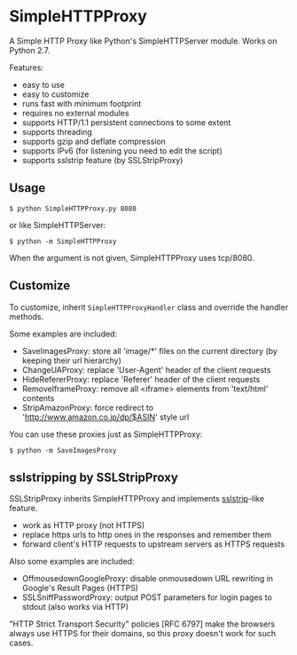 # SimpleHTTPProxy

A Simple HTTP Proxy like Python's SimpleHTTPServer module.
Works on Python 2.7.

Features:

- easy to use
- easy to customize
- runs fast with minimum footprint
- requires no external modules
- supports HTTP/1.1 persistent connections to some extent
- supports threading
- supports gzip and deflate compression
- supports IPv6 (for listening you need to edit the script)
- supports sslstrip feature (by SSLStripProxy)


## Usage

```
$ python SimpleHTTPProxy.py 8080
```

or like SimpleHTTPServer:

```
$ python -m SimpleHTTPProxy
```

When the argument is not given, SimpleHTTPProxy uses tcp/8080.


## Customize

To customize, inherit `SimpleHTTPProxyHandler` class and override the handler methods.

Some examples are included:

- SaveImagesProxy: store all 'image/*' files on the current directory (by keeping their url hierarchy)
- ChangeUAProxy: replace 'User-Agent' header of the client requests
- HideRefererProxy: replace 'Referer' header of the client requests
- RemoveIframeProxy: remove all &lt;iframe&gt; elements from 'text/html' contents
- StripAmazonProxy: force redirect to 'http://www.amazon.co.jp/dp/$ASIN' style url

You can use these proxies just as SimpleHTTPProxy:

```
$ python -m SaveImagesProxy
```


## sslstripping by SSLStripProxy

SSLStripProxy inherits SimpleHTTPProxy and implements [sslstrip](http://www.thoughtcrime.org/software/sslstrip/)-like feature.

- work as HTTP proxy (not HTTPS)
- replace https urls to http ones in the responses and remember them
- forward client's HTTP requests to upstream servers as HTTPS requests

Also some examples are included:

- OffmousedownGoogleProxy: disable onmousedown URL rewriting in Google's Result Pages (HTTPS)
- SSLSniffPasswordProxy: output POST parameters for login pages to stdout (also works via HTTP)

"HTTP Strict Transport Security" policies [RFC 6797] make the browsers always use HTTPS for their domains, so this proxy doesn't work for such cases.
